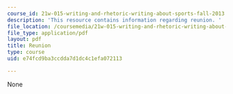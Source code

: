 ```yaml
---
course_id: 21w-015-writing-and-rhetoric-writing-about-sports-fall-2013
description: 'This resource contains information regarding reunion. '
file_location: /coursemedia/21w-015-writing-and-rhetoric-writing-about-sports-fall-2013/e74fcd9ba3ccdda7d1dc4c1efa072113_MIT21W_015F13_ChiofReuFin1.pdf
file_type: application/pdf
layout: pdf
title: Reunion
type: course
uid: e74fcd9ba3ccdda7d1dc4c1efa072113

---
```

None